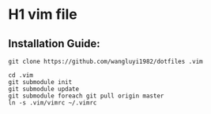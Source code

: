 # H1 vim file

## Installation Guide:
```
git clone https://github.com/wangluyi1982/dotfiles .vim

cd .vim
git submodule init
git submodule update
git submodule foreach git pull origin master
ln -s .vim/vimrc ~/.vimrc
```
